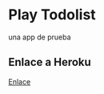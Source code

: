 # Play Todolist

una app de prueba

## Enlace a Heroku
[Enlace](http://desolate-refuge-3022.herokuapp.com/)
